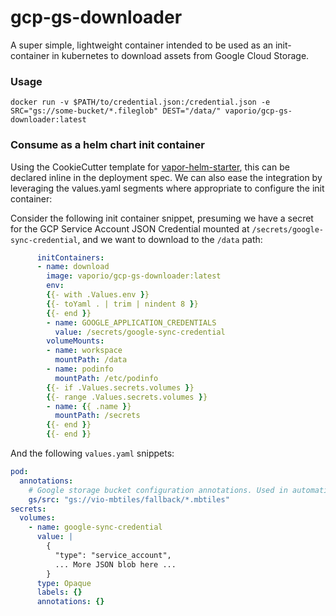 # gcp-gs-downloader

A super simple, lightweight container intended to be used as an init-container in kubernetes to download assets from Google Cloud Storage.

### Usage

```
docker run -v $PATH/to/credential.json:/credential.json -e SRC="gs://some-bucket/*.fileglob" DEST="/data/" vaporio/gcp-gs-downloader:latest
```

### Consume as a helm chart init container

Using the CookieCutter template for [vapor-helm-starter](https://github.com/vapor-ware/vapor-helm-starter), this can be declared inline in the deployment spec. We can also ease the integration by leveraging the values.yaml segments where appropriate to configure the init container:

Consider the following init container snippet, presuming we have a secret for the GCP Service Account JSON Credential mounted at `/secrets/google-sync-credential`, and we want to download to the `/data` path:

```yaml
      initContainers:
      - name: download
        image: vaporio/gcp-gs-downloader:latest
        env:
        {{- with .Values.env }}
        {{- toYaml . | trim | nindent 8 }}
        {{- end }}
        - name: GOOGLE_APPLICATION_CREDENTIALS
          value: /secrets/google-sync-credential
        volumeMounts:
        - name: workspace
          mountPath: /data
        - name: podinfo
          mountPath: /etc/podinfo
        {{- if .Values.secrets.volumes }}
        {{- range .Values.secrets.volumes }}
        - name: {{ .name }}
          mountPath: /secrets
        {{- end }}
        {{- end }}
```

And the following `values.yaml` snippets:

```yaml
pod:
  annotations:
    # Google storage bucket configuration annotations. Used in automation between map-feature-api and tileserver-gl init container to provision mbtiles for serving from Google Cloud Storage.
    gs/src: "gs://vio-mbtiles/fallback/*.mbtiles"
secrets:
  volumes:
    - name: google-sync-credential
      value: |
        {
          "type": "service_account",
          ... More JSON blob here ...
        }
      type: Opaque
      labels: {}
      annotations: {}
```
